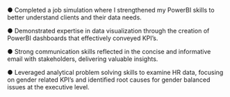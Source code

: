● Completed a job simulation where I strengthened my PowerBI skills to better understand clients and their data needs.

● Demonstrated expertise in data visualization through the creation of PowerBI dashboards that effectively conveyed KPI’s.

● Strong communication skills reflected in the concise and informative email with stakeholders, delivering valuable insights.

● Leveraged analytical problem solving skills to examine HR data, focusing on gender related KPI’s and identified root causes for 
gender balanced issues at the executive level.
